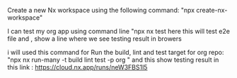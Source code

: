 Create a new Nx workspace using the following command:
   "npx create-nx-workspace"

I can test my org  app using command line 
   "npx nx test <file name > here
   this will test e2e file and , show a line where we see testing result in browers 

i will used this command for Run the build, lint and test target for org repo:
   "npx nx run-many -t build lint test -p org "
   and this show testing result in this link :  https://cloud.nx.app/runs/neW3FBS1l5